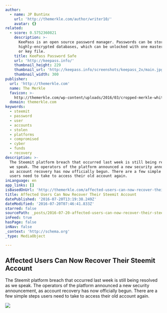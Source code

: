 ```yaml
---
author:
  - name: JP Buntinx
    url: 'http://themerkle.com/author/writer10/'
    avatar: {}
related:
  - score: 0.5752360821
    description: >-
      KeePass is an open source password manager. Passwords can be stored in
      highly-encrypted databases, which can be unlocked with one master password
      or key file.
    title: KeePass Password Safe
    url: 'http://keepass.info/'
    thumbnail_height: 229
    thumbnail_url: 'http://keepass.info/screenshots/keepass_2x/main.jpg'
    thumbnail_width: 300
publisher:
  url: 'http://themerkle.com'
  name: The Merkle
  favicon: >-
    http://themerkle.com/wp-content/uploads/2016/03/cropped-merkle-white-1-192x192.png
  domain: themerkle.com
keywords:
  - steemit
  - password
  - user
  - accounts
  - stolen
  - platforms
  - compromised
  - cyber
  - funds
  - recovery
description: >-
  The Steemit platform breach that occurred last week is still being resolved as
  we speak. The operators of the platform announced a new security announcement,
  as account recovery has now officially begun. There are a few simple steps
  users need to take to access their old account again.
inLanguage: en
app_links: []
isBasedOnUrl: 'http://themerkle.com/affected-users-can-now-recover-their-steemit-account/'
title: Affected Users Can Now Recover Their Steemit Account
datePublished: '2016-07-20T13:19:38.249Z'
dateModified: '2016-07-20T07:46:41.833Z'
starred: false
sourcePath: _posts/2016-07-20-affected-users-can-now-recover-their-steemit-account.md
inFeed: true
hasPage: false
inNav: false
_context: 'http://schema.org'
_type: MediaObject

---
```

<article style=""><h1>Affected Users Can Now Recover Their Steemit Account</h1><p>The Steemit platform breach that occurred last week is still being resolved as we speak. The operators of the platform announced a new security announcement, as account recovery has now officially begun. There are a few simple steps users need to take to access their old account again.</p><img src="http://themerkle.com/wp-content/uploads/2016/07/shutterstock_403708555.jpg" /></article>